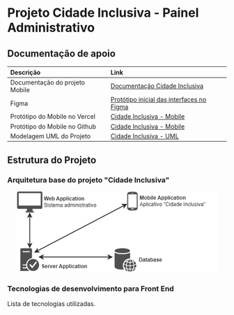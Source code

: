 # Projeto Cidade Inclusiva - Painel Administrativo
## Documentação de apoio

|Descrição|Link|
|:---|:---|
|Documentação do projeto Mobile|[Documentação Cidade Inclusiva](https://docs.google.com/document/d/1VxejBnzkMbvmlPWUQOMgSNrHDl5ugXdu/edit?usp=sharing&ouid=102192252225915503282&rtpof=true&sd=true)|
|Figma|[Protótipo inicial das interfaces no Figma](https://www.figma.com/design/sHp0ryMHBTla6oVVEYJSOv/Cidade-Inclusiva---Administra%C3%A7%C3%A3o?t=bAvL4J7JhD7i1ASY-0)|
|Protótipo do Mobile no Vercel|[Cidade Inclusiva - Mobile](https://fundect-pictec3-mobile-cidade-inclusiva.vercel.app/login)|
|Protótipo do Mobile no Github|[Cidade Inclusiva - Mobile](https://github.com/marcosrogerio-jrf/fundect-pictec3-mobile-cidade-inclusiva)|
|Modelagem UML do Projeto|[Cidade Inclusiva - UML](https://app.diagrams.net/#G1c72Gns79DE7laBVADoPoukr65F1AaNS-#%7B%22pageId%22%3A%22mtrVlBZr0wSEAqDMiRos%22%7D)|

## Estrutura do Projeto
### Arquitetura base do projeto "Cidade Inclusiva"
<div align="center">
  <img src="arquitetura-base.png" />
</div>

### Tecnologias de desenvolvimento para Front End
Lista de tecnologias utilizadas.

